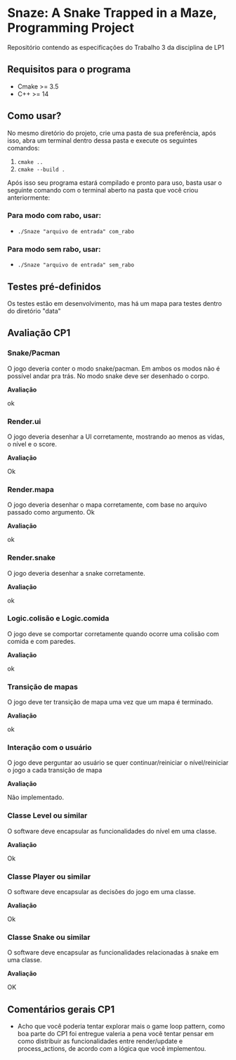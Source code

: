 # Snaze: A Snake Trapped in a Maze, Programming Project
 Repositório contendo as especificações do Trabalho 3 da disciplina de LP1

## Requisitos para o programa
- Cmake >= 3.5
- C++ >= 14

## Como usar?

No mesmo diretório do projeto, crie uma pasta de sua preferência, após isso, abra um terminal dentro dessa pasta e execute os seguintes comandos:

1. `cmake ..`
2. `cmake --build .`

Após isso seu programa estará compilado e pronto para uso, basta usar o seguinte comando com o terminal aberto na pasta que você criou anteriormente:

### Para modo com rabo, usar:

- `./Snaze "arquivo de entrada" com_rabo`

### Para modo sem rabo, usar:

- `./Snaze "arquivo de entrada" sem_rabo`

## Testes pré-definidos
Os testes estão em desenvolvimento, mas há um mapa para testes dentro do diretório "data"

## Avaliação CP1

### Snake/Pacman
O jogo deveria conter o modo snake/pacman. Em ambos os modos não é possível andar pra trás. No modo snake deve ser desenhado o corpo.

**Avaliação**

ok

### Render.ui
O jogo deveria desenhar a UI corretamente, mostrando ao menos as vidas, o nível e o score.

**Avaliação**

Ok

### Render.mapa
O jogo deveria desenhar o mapa corretamente, com base no arquivo passado como argumento. Ok

**Avaliação**

ok

### Render.snake
O jogo deveria desenhar a snake corretamente.

**Avaliação**

ok

### Logic.colisão e Logic.comida
O jogo deve se comportar corretamente quando ocorre uma colisão com comida e com paredes.

**Avaliação**

ok

### Transição de mapas
O jogo deve ter transição de mapa uma vez que um mapa é terminado.

**Avaliação**

ok

### Interação com o usuário
O jogo deve perguntar ao usuário se quer continuar/reiniciar o nível/reiniciar o jogo a cada transição de mapa

**Avaliação**

Não implementado.

### Classe Level ou similar
O software deve encapsular as funcionalidades do nível em uma classe.

**Avaliação**

Ok

### Classe Player ou similar
O software deve encapsular as decisões do jogo em uma classe.

**Avaliação**

Ok

### Classe Snake ou similar
O software deve encapsular as funcionalidades relacionadas à snake em uma classe. 

**Avaliação**

OK

## Comentários gerais CP1
- Acho que você poderia tentar explorar mais o game loop pattern, como boa parte do CP1 foi entregue valeria a pena você tentar pensar em como distribuir as funcionalidades entre render/update e process_actions, de acordo com a lógica que você implementou.
